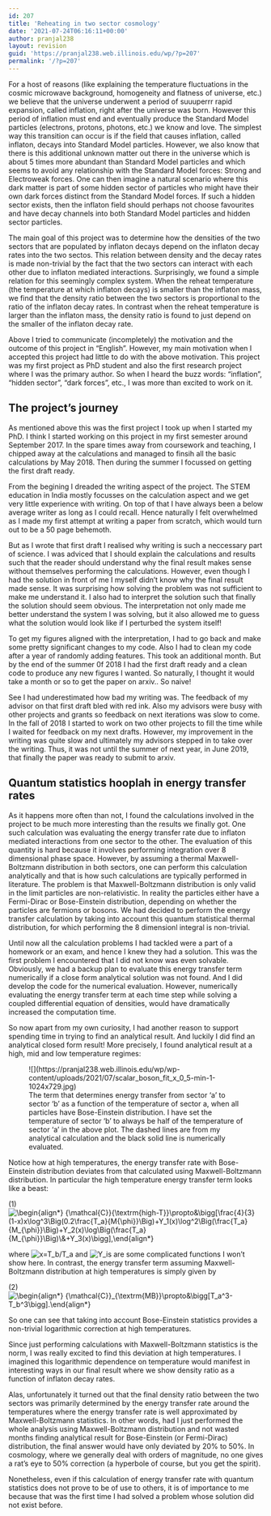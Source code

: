 ```yaml
---
id: 207
title: 'Reheating in two sector cosmology'
date: '2021-07-24T06:16:11+00:00'
author: pranjal238
layout: revision
guid: 'https://pranjal238.web.illinois.edu/wp/?p=207'
permalink: '/?p=207'
---
```


For a host of reasons (like explaining the temperature fluctuations in the cosmic microwave background, homogeneity and flatness of universe, etc.) we believe that the universe underwent a period of suuuperrr rapid expansion, called inflation, right after the universe was born. However this period of inflation must end and eventually produce the Standard Model particles (electrons, protons, photons, etc.) we know and love. The simplest way this transition can occur is if the field that causes inflation, called inflaton, decays into Standard Model particles. However, we also know that there is this additional unknown matter out there in the universe which is about 5 times more abundant than Standard Model particles and which seems to avoid any relationship with the Standard Model forces: Strong and Electroweak forces. One can then imagine a natural scenario where this dark matter is part of some hidden sector of particles who might have their own dark forces distinct from the Standard Model forces. If such a hidden sector exists, then the inflaton field should perhaps not choose favourites and have decay channels into both Standard Model particles and hidden sector particles.

The main goal of this project was to determine how the densities of the two sectors that are populated by inflaton decays depend on the inflaton decay rates into the two sectos. This relation between density and the decay rates is made non-trivial by the fact that the two sectors can interact with each other due to inflaton mediated interactions. Surprisingly, we found a simple relation for this seemingly complex system. When the reheat temperature (the temperature at which inflaton decays) is smaller than the inflaton mass, we find that the density ratio between the two sectors is proportional to the ratio of the inflaton decay rates. In contrast when the reheat temperature is larger than the inflaton mass, the density ratio is found to just depend on the smaller of the inflaton decay rate.

Above I tried to communicate (incompletely) the motivation and the outcome of this project in “English”. However, my main motivation when I accepted this project had little to do with the above motivation. This project was my first project as PhD student and also the first research project where I was the primary author. So when I heard the buzz words: “inflation”, “hidden sector”, “dark forces”, etc., I was more than excited to work on it.

## The project’s journey

As mentioned above this was the first project I took up when I started my PhD. I think I started working on this project in my first semester around September 2017. In the spare times away from coursework and teaching, I chipped away at the calculations and managed to finsih all the basic calculations by May 2018. Then during the summer I focussed on getting the first draft ready.

From the begining I dreaded the writing aspect of the project. The STEM education in India mostly focusses on the calculation aspect and we get very little experience with writing. On top of that I have always been a below average writer as long as I could recall. Hence naturally I felt overwhelmed as I made my first attempt at writing a paper from scratch, which would turn out to be a 50 page behemoth.

But as I wrote that first draft I realised why writing is such a neccessary part of science. I was adviced that I should explain the calculations and results such that the reader should understand why the final result makes sense without themselves performing the calculations. However, even though I had the solution in front of me I myself didn’t know why the final result made sense. It was surprising how solving the problem was not sufficient to make me understand it. I also had to interpret the solution such that finally the solution should seem obvious. The interpretation not only made me better understand the system I was solving, but it also allowed me to guess what the solution would look like if I perturbed the system itself!

To get my figures aligned with the interpretation, I had to go back and make some pretty significant changes to my code. Also I had to clean my code after a year of randomly adding features. This took an additional month. But by the end of the summer 0f 2018 I had the first draft ready and a clean code to produce any new figures I wanted. So naturally, I thought it would take a month or so to get the paper on arxiv.. So naive!

See I had underestimated how bad my writing was. The feedback of my advisor on that first draft bled with red ink. Also my advisors were busy with other projects and grants so feedback on next iterations was slow to come. In the fall of 2018 I started to work on two other projects to fill the time while I waited for feedback on my next drafts. However, my improvement in the writing was quite slow and ultimately my advisors stepped in to take over the writing. Thus, it was not until the summer of next year, in June 2019, that finally the paper was ready to submit to arxiv.

## Quantum statistics hooplah in energy transfer rates

As it happens more often than not, I found the calculations involved in the project to be much more interesting than the results we finally got. One such calculation was evaluating the energy transfer rate due to inflaton mediated interactions from one sector to the other. The evaluation of this quantity is hard because it involves performing integration over 8 dimensional phase space. However, by assuming a thermal Maxwell-Boltzmann distribution in both sectors, one can perform this calculation analytically and that is how such calculations are typically performed in literature. The problem is that Maxwell-Boltzmann distribution is only valid in the limit particles are non-relativistic. In reality the particles either have a Fermi-Dirac or Bose-Einstein distribution, depending on whether the particles are fermions or bosons. We had decided to perform the energy transfer calculation by taking into account this quantum statistical thermal distribution, for which performing the 8 dimensionl integral is non-trivial.

Until now all the calculation problems I had tackled were a part of a homework or an exam, and hence I knew they had a solution. This was the first problem I encountered that I did not know was even solvable. Obviously, we had a backup plan to evaluate this energy transfer term numerically if a close form analytical solution was not found. And I did develop the code for the numerical evaluation. However, numerically evaluating the energy transfer term at each time step while solving a coupled differential equation of densities, would have dramatically increased the computation time.

So now apart from my own curiosity, I had another reason to support spending time in trying to find an analytical result. And luckily I did find an analytical closed form result! More precisely, I found analytical result at a high, mid and low temperature regimes:

<div class="wp-block-image"><figure class="aligncenter size-large is-resized">![](https://pranjal238.web.illinois.edu/wp/wp-content/uploads/2021/07/scalar_boson_fit_x_0_5-min-1-1024x729.jpg)<figcaption>The term that determines energy transfer from sector ‘a’ to sector ‘b’ as a function of the temperature of sector a, when all particles have Bose-Einstein distribution. I have set the temperature of sector ‘b’ to always be half of the temperature of sector ‘a’ in the above plot. The dashed lines are from my analytical calculation and the black solid line is numerically evaluated.</figcaption></figure></div>Notice how at high temperatures, the energy transfer rate with Bose-Einstein distribution deviates from that calculated using Maxwell-Boltzmann distribution. In particular the high temperature energy transfer term looks like a beast:

<span class="ql-right-eqno"> (1) </span><span class="ql-left-eqno"> </span>![\begin{align*} {\mathcal{C}}_{\textrm{high-T}}\propto&\bigg[\frac{4}{3}(1-x)x\log^3\Big(0.2\frac{T_a}{M_{\phi}}\Big)+Y_1(x)\log^2\Big(\frac{T_a}{M_{\phi}}\Big)+Y_2(x)\log\Big(\frac{T_a}{M_{\phi}}\Big)\\&+Y_3(x)\bigg],\end{align*}](https://pranjal238.web.illinois.edu/wp/wp-content/ql-cache/quicklatex.com-cb053c6384d0e74aea5b66ff6040664e_l3.png "Rendered by QuickLaTeX.com")

where ![$x=T_b/T_a$](https://pranjal238.web.illinois.edu/wp/wp-content/ql-cache/quicklatex.com-78489b4caba31d1db3c62bea681b0d05_l3.png "Rendered by QuickLaTeX.com") and ![$Y_i$](https://pranjal238.web.illinois.edu/wp/wp-content/ql-cache/quicklatex.com-ea22a4e4909f6c11b377f14b4e5da051_l3.png "Rendered by QuickLaTeX.com")s are some complicated functions I won’t show here. In contrast, the energy transfer term assuming Maxwell-Boltzmann distribution at high temperatures is simply given by

<span class="ql-right-eqno"> (2) </span><span class="ql-left-eqno"> </span>![\begin{align*} {\mathcal{C}}_{\textrm{MB}}\propto&\bigg[T_a^3-T_b^3\bigg].\end{align*}](https://pranjal238.web.illinois.edu/wp/wp-content/ql-cache/quicklatex.com-313b38b7541a8e4a7ec1333b17618ee0_l3.png "Rendered by QuickLaTeX.com")

So one can see that taking into account Bose-Einstein statistics provides a non-trivial logarithmic correction at high temperatures.

Since just performing calculations with Maxwell-Boltzmann statistics is the norm, I was really excited to find this deviation at high temperatures. I imagined this logarithmic dependence on temperature would manifest in interesting ways in our final result where we show density ratio as a function of inflaton decay rates.

Alas, unfortunately it turned out that the final density ratio between the two sectors was primarily determined by the energy transfer rate around the temperatures where the energy transfer rate is well approximated by Maxwell-Boltzmann statistics. In other words, had I just performed the whole analysis using Maxwell-Boltzmann distribution and not wasted months finding analytical result for Bose-Einstein (or Fermi-Dirac) distribution, the final answer would have only deviated by 20% to 50%. In cosmology, where we generally deal with orders of magnitude, no one gives a rat’s eye to 50% correction (a hyperbole of course, but you get the spirit).

Nonetheless, even if this calculation of energy transfer rate with quantum statistics does not prove to be of use to others, it is of importance to me because that was the first time I had solved a problem whose solution did not exist before.